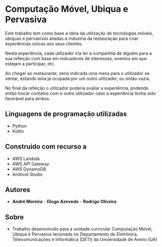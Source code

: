# Computação Móvel, Ubiqua e Pervasiva

Este trabalho tem como base a ideia da utilização de tecnologias móveis, ubiquas e pervasivas aliadas à industria da restauração para criar experiências únicas aos seus clientes.

Nesta experiência, cada utilizador iria ter a companhia de alguém para a sua refeição com base em indicadores de interesses, eventos em que estejam a participar, etc.

Ao chegar ao restaurante, seria indicada uma mesa para o utilizador se sentar, estando esta já ocupada por um outro utilizador, ou então vazia.

No final da refeição o utilizador poderia avaliar a experiência, podendo então trocar contatos com o outro utilizador caso a experiência tenha sido favorável para ambos.

## Linguagens de programação utilizadas

* Python
* Kotlin

## Construido com recurso a

* AWS Lambda
* AWS API Gateway
* AWS DynamoDB
* Android Studio

## Autores

* **André Moreira** - **Diogo Azevedo** - **Rodrigo Oliveira**

## Sobre

* Trabalho desenvolvido para a unidade curricular Computação Móvel, Ubiqua e Pervasiva lecionada no Departamento de Eletrónica, Telecomunicações e Informática (DETI) da Universidade de Aveiro (UA)
